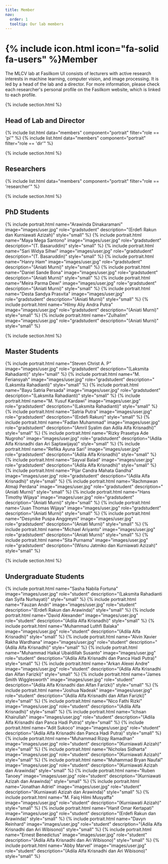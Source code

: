 ```yaml
---
title: Member
nav:
  order: 1
  tooltip: Our lab members
---
```


# {% include icon.html icon="fa-solid fa-users" %}Member

The MLCV lab at Fasilkom UI consists of lecturers with active research interests in machine learning, computer vision, and image processing. It is led by a head of the lab and a director. For more information, please check each researcher's personal profile on the Fasilkom website, which is linked to each profile.

{% include section.html %}
## Head of Lab and Director
{% include list.html data="members" component="portrait" filter="role == 'pi'" %}
{% include list.html data="members" component="portrait" filter="role == 'dir'" %}

{% include section.html %}
## Researchers
{% include list.html data="members" component="portrait" filter="role == 'researcher'" %}

{% include section.html %}
## PhD Students
{% include portrait.html name="Arawinda Dinakaramani" image="images/user.jpg" role="gradstudent" description="(Erdefi Rakun dan Kurniawati Azizah)" style="small" %}
{% include portrait.html name="Maya Mega Santono" image="images/user.jpg" role="gradstudent" description="(T. Basaruddin)" style="small" %}
{% include portrait.html name="Sari Widya Sihwi" image="images/user.jpg" role="gradstudent" description="(T. Basaruddin)" style="small" %}
{% include portrait.html name="Hanry Ham" image="images/user.jpg" role="gradstudent" description="(Aniati Murni)" style="small" %}
{% include portrait.html name="Daniel Sande Bona" image="images/user.jpg" role="gradstudent" description="(Aniati Murni)" style="small" %}
{% include portrait.html name="Meira Parma Dewi" image="images/user.jpg" role="gradstudent" description="(Aniati Murni)" style="small" %}
{% include portrait.html name="Desta Sandya Prasvita" image="images/user.jpg" role="gradstudent" description="(Aniati Murni)" style="small" %}
{% include portrait.html name="Hilmy Aliy Andra Putra" image="images/user.jpg" role="gradstudent" description="(Aniati Murni)" style="small" %}
{% include portrait.html name="Zulhalim" image="images/user.jpg" role="gradstudent" description="(Aniati Murni)" style="small" %}

{% include section.html %}
## Master Students
{% include portrait.html name="Steven Christ A. P" image="images/user.jpg" role="gradstudent" description="(Laksmita Rahadianti)" style="small" %}
{% include portrait.html name="M. Feriansyah" image="images/user.jpg" role="gradstudent" description="(Laksmita Rahadianti)" style="small" %}
{% include portrait.html name="Bayu Satria Persada" image="images/user.jpg" role="gradstudent" description="(Laksmita Rahadianti)" style="small" %}
{% include portrait.html name="M. Yusuf Kardawi" image="images/user.jpg" role="gradstudent" description="(Laksmita Rahadianti)" style="small" %}
{% include portrait.html name="Satria Putra" image="images/user.jpg" role="gradstudent" description="(Erdefi Rakun)" style="small" %}
{% include portrait.html name="Fadlan Muhammad" image="images/user.jpg" role="gradstudent" description="(Amril Syalim dan Adila Alfa Krisnadhi)" style="small" %}
{% include portrait.html name="Rizky Prasetya Ade Nugroho" image="images/user.jpg" role="gradstudent" description="(Adila Alfa Krisnadhi dan Ari Saptawijaya)" style="small" %}
{% include portrait.html name="Refika Ayuna Sari" image="images/user.jpg" role="gradstudent" description="(Adila Alfa Krisnadhi)" style="small" %}
{% include portrait.html name="Sayval Balad" image="images/user.jpg" role="gradstudent" description="(Adila Alfa Krisnadhi)" style="small" %}
{% include portrait.html name="Pijar Candra Mahata Gandha" image="images/user.jpg" role="gradstudent" description="(Adila Alfa Krisnadhi)" style="small" %}
{% include portrait.html name="Rachmawan Atmaji Perdana" image="images/user.jpg" role="gradstudent" description="(Aniati Murni)" style="small" %}
{% include portrait.html name="Hans Timothy Wijaya" image="images/user.jpg" role="gradstudent" description="(Aniati Murni)" style="small" %}
{% include portrait.html name="Juan Thomas Wijaya" image="images/user.jpg" role="gradstudent" description="(Aniati Murni)" style="small" %}
{% include portrait.html name="Desynike Puspa Anggreyni" image="images/user.jpg" role="gradstudent" description="(Aniati Murni)" style="small" %}
{% include portrait.html name="Michael Ariyanto" image="images/user.jpg" role="gradstudent" description="(Aniati Murni)" style="small" %}
{% include portrait.html name="Sita Purnama" image="images/user.jpg" role="gradstudent" description="(Wisnu Jatmiko dan Kurniawati Azizah)" style="small" %}

{% include section.html %}
## Undergraduate Students
{% include portrait.html name="Sasha Nabila Fortuna" image="images/user.jpg" role="student" description="(Laksmita Rahadianti dan Syifa Nurhayati)" style="small" %}
{% include portrait.html name="Fauzan Andri" image="images/user.jpg" role="student" description="(Erdefi Rakun dan Arawinda)" style="small" %}
{% include portrait.html name="David Alexander" image="images/user.jpg" role="student" description="(Adila Alfa Krisnadhi)" style="small" %}
{% include portrait.html name="Muhammad Luthfi Balaka" image="images/user.jpg" role="student" description="(Adila Alfa Krisnadhi)" style="small" %}
{% include portrait.html name="Alvin Xavier Rakha Wardhana" image="images/user.jpg" role="student" description="(Adila Alfa Krisnadhi)" style="small" %}
{% include portrait.html name="Muhammad Haikal Ubaidillah Susanto" image="images/user.jpg" role="student" description="(Adila Alfa Krisnadhi dan Panca Hadi Putra)" style="small" %}
{% include portrait.html name="Arkan Alexei Andre" image="images/user.jpg" role="student" description="(Adila Alfa Krisnadhi dan Alfan Farizki)" style="small" %}
{% include portrait.html name="James Smith Wigglesworth" image="images/user.jpg" role="student" description="(Adila Alfa Krisnadhi dan Alfan Farizki)" style="small" %}
{% include portrait.html name="Joshua Nadeak" image="images/user.jpg" role="student" description="(Adila Alfa Krisnadhi dan Alfan Farizki)" style="small" %}
{% include portrait.html name="Nico Fathi Rizki" image="images/user.jpg" role="student" description="(Adila Alfa Krisnadhi)" style="small" %}
{% include portrait.html name="Ichsan Khairullah" image="images/user.jpg" role="student" description="(Adila Alfa Krisnadhi dan Panca Hadi Putra)" style="small" %}
{% include portrait.html name="Adit Sukoco" image="images/user.jpg" role="student" description="(Adila Alfa Krisnadhi dan Panca Hadi Putra)" style="small" %}
{% include portrait.html name="Muhammad Rizqy Ramadhan" image="images/user.jpg" role="student" description="(Kurniawati Azizah)" style="small" %}
{% include portrait.html name="Nicholas Sidharta" image="images/user.jpg" role="student" description="(Kurniawati Azizah)" style="small" %}
{% include portrait.html name="Muhammad Bryan Naufal" image="images/user.jpg" role="student" description="(Kurniawati Azizah dan Arawinda)" style="small" %}
{% include portrait.html name="Ruben Tanoey" image="images/user.jpg" role="student" description="(Kurniawati Azizah dan Arawinda)" style="small" %}
{% include portrait.html name="Jonathan Adriel" image="images/user.jpg" role="student" description="(Kurniawati Azizah dan Arawinda)" style="small" %}
{% include portrait.html name="M. Faiq Hilmi Musyaffa" image="images/user.jpg" role="student" description="(Kurniawati Azizah)" style="small" %}
{% include portrait.html name="Hanif Omar Kertapati" image="images/user.jpg" role="student" description="(Erdefi Rakun dan Arawinda)" style="small" %}
{% include portrait.html name="Davyn Reinhard" image="images/user.jpg" role="student" description="(Adila Alfa Krisnadhi dan Ari Wibisono)" style="small" %}
{% include portrait.html name="Ernest Benedictus" image="images/user.jpg" role="student" description="(Adila Alfa Krisnadhi dan Ari Wibisono)" style="small" %}
{% include portrait.html name="Abby Marvel" image="images/user.jpg" role="student" description="(Adila Alfa Krisnadhi dan Ari Wibisono)" style="small" %}
